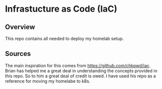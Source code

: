 # Infrastucture as Code (IaC)

## Overview

This repo contains all needed to deploy my homelab setup.


## Sources

The main inspiration for this comes from https://github.com/chkpwd/iac. Brian has helped me a great deal in understanding the concepts provided in this repo. So to him a great deal of credit is owed. I have used his repo as a reference for moving my homelabe to k8s.

